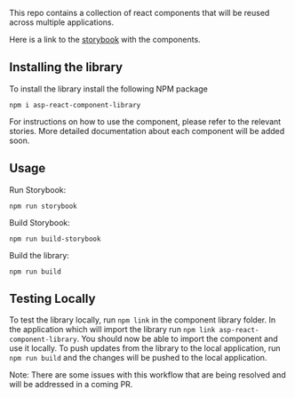 This repo contains a collection of react components that will be reused across multiple applications. 

Here is a link to the [storybook](https://vishalpalaniappan.github.io/asp-ui-component-library/) with the components.

## Installing the library

To install the library install the following NPM package
```
npm i asp-react-component-library
```

For instructions on how to use the component, please refer to the relevant stories. More detailed documentation about each component will be added soon.

## Usage

Run Storybook:
```
npm run storybook
```

Build Storybook:
```
npm run build-storybook
```

Build the library:
```
npm run build
```

## Testing Locally

To test the library locally, run `npm link` in the component library folder. In the application which will import the library run `npm link asp-react-component-library`. You should now be able to import the component and use it locally. To push updates from the library to the local
application, run `npm run build` and the changes will be pushed to the local application.

Note: There are some issues with this workflow that are being resolved and will be addressed in a coming PR.


